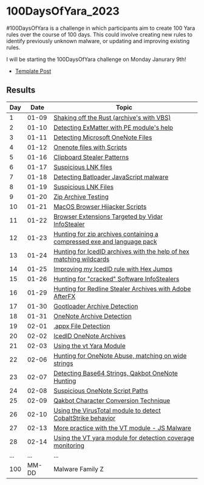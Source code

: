 # 100DaysOfYara_2023
#100DaysOfYara is a challenge in which participants aim to create 100 Yara rules over the course of 100 days. This could involve creating new rules to identify previously unknown malware, or updating and improving existing rules.

I will be starting the 100DaysOfYara challenge on Monday Janurary 9th!

- [Template Post](https://github.com/colincowie/100DaysOfYara_2023/blob/main/Template/000.md)


## Results 

| Day | Date       | Topic                           | 
|-----|------------|--------------------------------|
| 1   | 01-09 | [Shaking off the Rust (archive's with VBS)](https://github.com/colincowie/100DaysOfYara_2023/blob/main/January/001.md) |  
| 2   | 01-10 | [Detecting ExMatter with PE module's help](https://github.com/colincowie/100DaysOfYara_2023/blob/main/January/002/002.yar) | 
| 3   | 01-11 | [Detecting Microsoft OneNote Files](https://github.com/colincowie/100DaysOfYara_2023/blob/main/January/003/003.yar)          |
| 4   | 01-12 | [Onenote files with Scripts](https://github.com/colincowie/100DaysOfYara_2023/blob/main/January/004/004.yar)   |
| 5   | 01-16 | [Clipboard Stealer Patterns](https://github.com/colincowie/100DaysOfYara_2023/blob/main/January/005/005.yar)   |
| 6 | 01-17 | [Suspicious LNK files](https://github.com/colincowie/100DaysOfYara_2023/blob/main/January/006/006.md)
| 7 | 01-18 | [Detecting Batloader JavaScript  malware](https://github.com/colincowie/100DaysOfYara_2023/blob/main/January/007/007.md)
| 8 | 01-19 | [Suspicious LNK Files](https://github.com/colincowie/100DaysOfYara_2023/blob/main/January/008/008.md)
| 9 | 01-20 | [Zip Archive Testing](https://github.com/colincowie/100DaysOfYara_2023/blob/main/January/009/009.md)
| 10 | 01-21 | [MacOS Browser Hijacker Scripts](https://github.com/colincowie/100DaysOfYara_2023/blob/main/January/010/010.md)
 | 11 | 01-22 | [Browser Extensions Targeted by Vidar InfoStealer](https://github.com/colincowie/100DaysOfYara_2023/blob/main/January/011/011.md)
| 12 | 01-23 |  [Hunting for zip archives containing a compressed exe and language pack](https://github.com/colincowie/100DaysOfYara_2023/blob/main/January/012/012.md)
| 13 | 01-24 |  [Hunting for IcedID archives with the help of hex matching wildcards](https://github.com/colincowie/100DaysOfYara_2023/blob/main/January/013/013.md)
| 14 | 01-25 |  [Improving my IcedID rule with Hex Jumps](https://github.com/colincowie/100DaysOfYara_2023/blob/main/January/014/014.md)
| 15 | 01-26 |  [Hunting for "cracked" Software InfoStealers](https://github.com/colincowie/100DaysOfYara_2023/blob/main/January/015/015.md)
| 16 | 01-29 | [Hunting for Redline Stealer Archives with Adobe AfterFX](https://github.com/colincowie/100DaysOfYara_2023/blob/main/January/016/016.md)
| 17 | 01-30 | [Gootloader Archive Detection](https://github.com/colincowie/100DaysOfYara_2023/blob/main/January/017/017.md)
| 18 | 01-31 | [OneNote Archive Detection](https://github.com/colincowie/100DaysOfYara_2023/blob/main/January/018/018.md)
| 19 | 02-01 | [.appx File Detection](https://github.com/colincowie/100DaysOfYara_2023/blob/main/January/019/019.md)
| 20 | 02-02 | [IcedID OneNote Archives](https://github.com/colincowie/100DaysOfYara_2023/blob/main/January/020/020.md)
| 21 | 02-03 | [Using the vt Yara Module](https://github.com/colincowie/100DaysOfYara_2023/blob/main/January/021/021.md)
| 22 | 02-06 | [Hunting for OneNote Abuse, matching on wide strings](https://github.com/colincowie/100DaysOfYara_2023/blob/main/January/022/022.md)
| 23 | 02-07 | [Detecting Base64 Strings, Qakbot OneNote Hunting](https://github.com/colincowie/100DaysOfYara_2023/blob/main/January/023/023.md)
24 | 02-08 | [Suspicious OneNote Script Paths](https://github.com/colincowie/100DaysOfYara_2023/blob/main/January/024/024.md)
25 | 02-09 | [Qakbot Character Conversion Technique](https://github.com/colincowie/100DaysOfYara_2023/blob/main/January/025/025.md)
26 | 02-10 | [Using the VirusTotal module to detect CobaltStrike behavior ](https://github.com/colincowie/100DaysOfYara_2023/blob/main/January/026/026.md)
27 | 02-13 | [More practice with the VT module - JS Malware](https://github.com/colincowie/100DaysOfYara_2023/blob/main/January/027/027.md)
28 | 02-14 | [Using the VT yara module for detection coverage monitoring](https://github.com/colincowie/100DaysOfYara_2023/blob/main/January/028/028.md)
| ... | ...        | ...                            | ...                               |
| 100 | MM-DD | Malware Family Z               | [Link](url)          |
